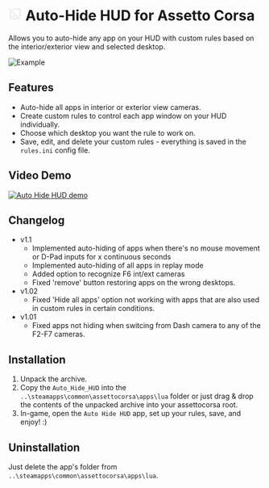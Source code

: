 # <img src="icon.png" width="27"> Auto-Hide HUD for Assetto Corsa
Allows you to auto-hide any app on your HUD with custom rules based on the interior/exterior view and selected desktop.

![Example](https://github.com/user-attachments/assets/096aa25c-e646-42ea-bd57-c3a4f3e88f53)

## Features
- Auto-hide all apps in interior or exterior view cameras.
- Create custom rules to control each app window on your HUD individually.
- Choose which desktop you want the rule to work on.
- Save, edit, and delete your custom rules - everything is saved in the `rules.ini` config file.

## Video Demo
[![Auto Hide HUD demo](https://img.youtube.com/vi/-D__XKbmtaQ/0.jpg)](https://youtu.be/-D__XKbmtaQ)

## Changelog
  - v1.1
    - Implemented auto-hiding of apps when there's no mouse movement or D-Pad inputs for x continuous seconds
    - Implemented auto-hiding of all apps in replay mode
    - Added option to recognize F6 int/ext cameras
    - Fixed 'remove' button restoring apps on the wrong desktops.
  - v1.02
    - Fixed 'Hide all apps' option not working with apps that are also used in custom rules in certain conditions.
  - v1.01
    - Fixed apps not hiding when switcing from Dash camera to any of the F2-F7 cameras.

## Installation
1. Unpack the archive.
2. Copy the `Auto_Hide_HUD` into the `..\steamapps\common\assettocorsa\apps\lua` folder or just drag & drop the contents of the unpacked archive into your assettocorsa root.
3. In-game, open the `Auto Hide HUD` app, set up your rules, save, and enjoy! :)

## Uninstallation
Just delete the app's folder from `..\steamapps\common\assettocorsa\apps\lua`.
